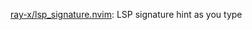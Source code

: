





[ray-x/lsp_signature.nvim](https://github.com/ray-x/lsp_signature.nvim): LSP signature hint as you type






